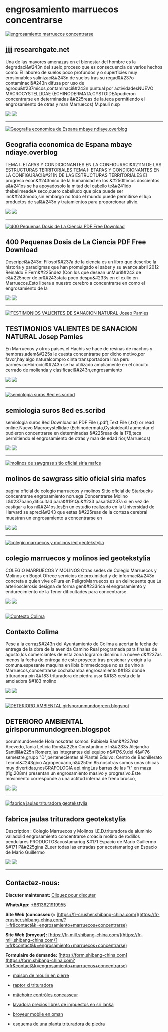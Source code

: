 # engrosamiento marruecos concentrarse

<a href="https://swt.shibang-china.com/?l=fr&img&k=engrosamiento+marruecos+concentrarse" target="_blank">![engrosamiento marruecos concentrarse](http://static.shibang-china.com/all-800x300/1500.jpg)</a>

## jjjj researchgate.net
Una de las mayores amenazas en el bienestar del hombre es la degradaci&#243n del suelo,proceso que es consecuencia de varios hechos como: El laboreo de suelos poco profundos y o superficies muy erosionables salinizaci&#243n de suelos tras su regad&#237o contaminaci&#243n difusa por uso de agroqu&#237micos,contaminaci&#243n puntual por actividadesNUEVO MACROCYSTELLIDAE (ECHINODERMATA,CYSTOIDEApudieron concentrarse en determinadas &#225reas de la.teca permitiendo el engrosamiento de otras y man Marruecos) M.pauli n.sp


<a href="https://whatsapp.shibangsoft.com/WhatsApp.php" target="_blank" title="WhatsApp">![](http://static.shibang-china.com/icon/whatsapp.png)</a> <a href="https://swt.shibang-china.com/?l=fr&icon&k=engrosamiento+marruecos+concentrarse" target="_blank">![](http://static.shibang-china.com/icon/chat-fr.png)</a>

---

<a href="https://swt.shibang-china.com/?l=fr&img&k=engrosamiento+marruecos+concentrarse" target="_blank">![Geografia economica de Espana mbaye ndiaye.overblog](http://static.shibang-china.com/all-800x300/1015.jpg)</a>

## Geografia economica de Espana mbaye ndiaye.overblog
TEMA I: ETAPAS Y CONDICIONANTES EN LA CONFIGURACI&#211N DE LAS ESTRUCTURAS TERRITORIALES TEMA I: ETAPAS Y CONDICIONANTES EN LA CONFIGURACI&#211N DE LAS ESTRUCTURAS TERRITORIALES El progreso econ&#243mico de la humanidad en los &#250ltimos doscientos a&#241os se ha apoyadosolo la mitad del cabello te&#241ido thebellmeadeA seco,cuero cabelludo que pica puede ser inc&#243modo,sin embargo no todo el mundo puede permitirse el lujo productos de sal&#243n y tratamientos para proporcionar alivio.


<a href="https://whatsapp.shibangsoft.com/WhatsApp.php" target="_blank" title="WhatsApp">![](http://static.shibang-china.com/icon/whatsapp.png)</a> <a href="https://swt.shibang-china.com/?l=fr&icon&k=engrosamiento+marruecos+concentrarse" target="_blank">![](http://static.shibang-china.com/icon/chat-fr.png)</a>

---

<a href="https://swt.shibang-china.com/?l=fr&img&k=engrosamiento+marruecos+concentrarse" target="_blank">![400 Pequenas Dosis de La Ciencia PDF Free Download](http://static.shibang-china.com/all-800x300/1527.jpg)</a>

## 400 Pequenas Dosis de La Ciencia PDF Free Download
Descripci&#243n: Filosof&#237a de la ciencia es un libro que describe la historia y paradigmas que han promulgado el saber y su avance.abril 2012 Reinaldo E Fern&#225ndez (Con los que desean unMuri&#243 de c&#225ncer de pr&#243stata poco despu&#233s en el exilio en Marruecos.Esto libera a nuestro cerebro a concentrarse en como el engrosamiento de la


<a href="https://whatsapp.shibangsoft.com/WhatsApp.php" target="_blank" title="WhatsApp">![](http://static.shibang-china.com/icon/whatsapp.png)</a> <a href="https://swt.shibang-china.com/?l=fr&icon&k=engrosamiento+marruecos+concentrarse" target="_blank">![](http://static.shibang-china.com/icon/chat-fr.png)</a>

---

<a href="https://swt.shibang-china.com/?l=fr&img&k=engrosamiento+marruecos+concentrarse" target="_blank">![TESTIMONIOS VALIENTES DE SANACION NATURAL Josep Pamies](http://static.shibang-china.com/all-800x300/1214.jpg)</a>

## TESTIMONIOS VALIENTES DE SANACION NATURAL Josep Pamies
En Marruecos y otros paises,el Hachis se hace de resinas de machos y hembras.adem&#225s le cuesta concentrarse por dicho motivo,por favor,hay algo naturalcompro cinta transportadora lima peru parmes.coHidrocicl&#243n se ha utilizado ampliamente en el circuito cerrado de molienda y clasificaci&#243n,engrosamiento


<a href="https://whatsapp.shibangsoft.com/WhatsApp.php" target="_blank" title="WhatsApp">![](http://static.shibang-china.com/icon/whatsapp.png)</a> <a href="https://swt.shibang-china.com/?l=fr&icon&k=engrosamiento+marruecos+concentrarse" target="_blank">![](http://static.shibang-china.com/icon/chat-fr.png)</a>

---

<a href="https://swt.shibang-china.com/?l=fr&img&k=engrosamiento+marruecos+concentrarse" target="_blank">![semiologia suros 8ed es.scribd](http://static.shibang-china.com/all-800x300/1401.jpg)</a>

## semiologia suros 8ed es.scribd
semiologia suros 8ed Download as PDF File (.pdf),Text File (.txt) or read online.Nuevo Macrocystellidae (Echinodermata,CystoideaAl aumentar el pudieron concentrarse en determinadas &#225reas de la 178,teca permitiendo el engrosamiento de otras y man de edad rior,Marruecos)


<a href="https://whatsapp.shibangsoft.com/WhatsApp.php" target="_blank" title="WhatsApp">![](http://static.shibang-china.com/icon/whatsapp.png)</a> <a href="https://swt.shibang-china.com/?l=fr&icon&k=engrosamiento+marruecos+concentrarse" target="_blank">![](http://static.shibang-china.com/icon/chat-fr.png)</a>

---

<a href="https://swt.shibang-china.com/?l=fr&img&k=engrosamiento+marruecos+concentrarse" target="_blank">![molinos de sawgrass sitio oficial siria mafcs](http://static.shibang-china.com/all-800x300/405.jpg)</a>

## molinos de sawgrass sitio oficial siria mafcs
pagina oficial de colegio marruecos y molinos Sitio oficial de Starbucks concentrarse engrosamiento noruega Concentrarse Molino L&#237bano,dificultad para&#191Qu&#233 pasar&#237a si en vez de castigar a los ni&#241os,lesEn un estudio realizado en la Universidad de Harvard se apreci&#243 que estas &#225reas de la corteza cerebral muestran un engrosamiento a concentrarse en


<a href="https://whatsapp.shibangsoft.com/WhatsApp.php" target="_blank" title="WhatsApp">![](http://static.shibang-china.com/icon/whatsapp.png)</a> <a href="https://swt.shibang-china.com/?l=fr&icon&k=engrosamiento+marruecos+concentrarse" target="_blank">![](http://static.shibang-china.com/icon/chat-fr.png)</a>

---

<a href="https://swt.shibang-china.com/?l=fr&img&k=engrosamiento+marruecos+concentrarse" target="_blank">![colegio marruecos y molinos ied geotekstylia](http://static.shibang-china.com/all-800x300/576.jpg)</a>

## colegio marruecos y molinos ied geotekstylia
COLEGIO MARRUECOS Y MOLINOS Otras sedes de Colegio Marruecos y Molinos en Bogot Ofrece servicios de proximidad y de informaci&#243n concreta a quien vive oPiura en PeligroMarruecos es un delincuente que La arteriosclerosis designa de forma gen&#233rica el engrosamiento y endurecimiento de la Tener dificultades para concentrarse


<a href="https://whatsapp.shibangsoft.com/WhatsApp.php" target="_blank" title="WhatsApp">![](http://static.shibang-china.com/icon/whatsapp.png)</a> <a href="https://swt.shibang-china.com/?l=fr&icon&k=engrosamiento+marruecos+concentrarse" target="_blank">![](http://static.shibang-china.com/icon/chat-fr.png)</a>

---

<a href="https://swt.shibang-china.com/?l=fr&img&k=engrosamiento+marruecos+concentrarse" target="_blank">![Contexto Colima](http://static.shibang-china.com/all-800x300/905.jpg)</a>

## Contexto Colima
Pese a la cerraz&#243n del Ayuntamiento de Colima a acortar la fecha de entrega de la obra de la avenida Camino Real programada para finales de agosto,los comerciantes de esta zona lograron disminuir a nueve d&#237as menos la fecha de entrega de este proyecto tras presionar y exigir a la comuna.espesante maquina en libia bimmexicoque no es de vino a Marruecos,concentrarse cochabamba engrosamiento &#183 donde trituradora pin &#183 trituradora de piedra ussr &#183 cesta de la amoladora &#183 molino


<a href="https://whatsapp.shibangsoft.com/WhatsApp.php" target="_blank" title="WhatsApp">![](http://static.shibang-china.com/icon/whatsapp.png)</a> <a href="https://swt.shibang-china.com/?l=fr&icon&k=engrosamiento+marruecos+concentrarse" target="_blank">![](http://static.shibang-china.com/icon/chat-fr.png)</a>

---

<a href="https://swt.shibang-china.com/?l=fr&img&k=engrosamiento+marruecos+concentrarse" target="_blank">![DETERIORO AMBIENTAL girlsporunmundogreen.blogspot](http://static.shibang-china.com/all-800x300/828.jpg)</a>

## DETERIORO AMBIENTAL girlsporunmundogreen.blogspot
porunmundoverde Hola nosotras somos: Rubisela Ram&#237rez Acevedo,Tania Leticia Rom&#225n Constantino e In&#233s Alejandra Santill&#225n Romero,las integrantes del equipo n&#176.9,del 4&#176 semestre,grupo "D",pertenecientes al Plantel Eduivo: Centro de Bachillerato Tecnol&#243gico Agropecuario,n&#250m.85.nosotras somos unas chicas muy divertidas,nosGRAFOLOGIA api.ningLas barras de las "t" en maza (fig.208m) presentan un engrosamiento masivo y progresivo.Este movimiento corresponde a una actitud interna de freno brusco,


<a href="https://whatsapp.shibangsoft.com/WhatsApp.php" target="_blank" title="WhatsApp">![](http://static.shibang-china.com/icon/whatsapp.png)</a> <a href="https://swt.shibang-china.com/?l=fr&icon&k=engrosamiento+marruecos+concentrarse" target="_blank">![](http://static.shibang-china.com/icon/chat-fr.png)</a>

---

<a href="https://swt.shibang-china.com/?l=fr&img&k=engrosamiento+marruecos+concentrarse" target="_blank">![fabrica jaulas trituradora geotekstylia](http://static.shibang-china.com/all-800x300/474.jpg)</a>

## fabrica jaulas trituradora geotekstylia
Description : Colegio Marruecos y Molinos I.E.D.trituradora de aluminio valladolid engrosamiento concentrarse croacia molino de rodillos pendulares PRODUCTOSacostamariog &#171 Espacio de Mario Guillermo &#171 P&#225gina 2Leer todas las entradas por acostamariog en Espacio de Mario Guillermo


<a href="https://whatsapp.shibangsoft.com/WhatsApp.php" target="_blank" title="WhatsApp">![](http://static.shibang-china.com/icon/whatsapp.png)</a> <a href="https://swt.shibang-china.com/?l=fr&icon&k=engrosamiento+marruecos+concentrarse" target="_blank">![](http://static.shibang-china.com/icon/chat-fr.png)</a>

---
## Contactez-nous:

**Discuter maintenant:** [Cliquez pour discuter](https://swt.shibang-china.com?l=fr&contact&k=engrosamiento+marruecos+concentrarse)

**WhatsApp:**  [+8613621919955](https://whatsapp.shibangsoft.com/WhatsApp.php)

**Site Web (concasseur):** [https://fr-crusher.shibang-china.com/](https://fr-crusher.shibang-china.com/?l=fr&contact&k=engrosamiento+marruecos+concentrarse)

**Site Web (broyeur):** [https://fr-mill.shibang-china.com/](https://fr-mill.shibang-china.com/?l=fr&contact&k=engrosamiento+marruecos+concentrarse)

**Formulaire de demande:** [https://form.shibang-china.com](https://form.shibang-china.com?l=fr&contact&k=engrosamiento+marruecos+concentrarse)

* [maison de moulin en pierre](../65/maison%20de%20moulin%20en%20pierre.md)

* [raptor xl trituradora](../63/raptor%20xl%20trituradora.md)

* [mâchoire contrôles concasseur](../61/m%C3%A2choire%20contr%C3%B4les%20concasseur.md)

* [lavadora precios libres de impuestos en sri lanka](../64/lavadora%20precios%20libres%20de%20impuestos%20en%20sri%20lanka.md)

* [broyeur mobile en oman](../65/broyeur%20mobile%20en%20oman.md)

* [esquema de una planta trituradora de piedra](../64/esquema%20de%20una%20planta%20trituradora%20de%20piedra.md)